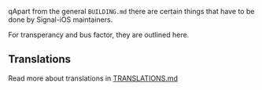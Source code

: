 qApart from the general `BUILDING.md` there are certain things that have
to be done by Signal-iOS maintainers.

For transperancy and bus factor, they are outlined here.

## Translations

Read more about translations in [TRANSLATIONS.md](signal/translations/TRANSLATIONS.md)
